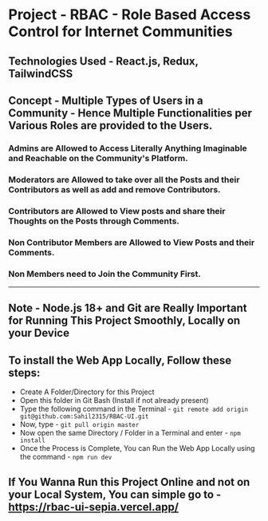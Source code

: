 # Project - RBAC - Role Based Access Control for Internet Communities
## Technologies Used - React.js, Redux, TailwindCSS
## Concept - Multiple Types of Users in a Community - Hence Multiple Functionalities per Various Roles are provided to the Users.
### Admins are Allowed to Access Literally Anything Imaginable and Reachable on the Community's Platform.
### Moderators are Allowed to take over all the Posts and their Contributors as well as add and remove Contributors.
### Contributors are Allowed to View posts and share their Thoughts on the Posts through Comments.
### Non Contributor Members are Allowed to View Posts and their Comments.
### Non Members need to Join the Community First.
_______________________________________________________________________________________________________________________________________

## Note - Node.js 18+ and Git are Really Important for Running This Project Smoothly, Locally on your Device 

## To install the Web App Locally, Follow these steps:
- Create A Folder/Directory for this Project
- Open this folder in Git Bash (Install if not already present)
- Type the following command in the Terminal - `git remote add origin git@github.com:Sahil2315/RBAC-UI.git`
- Now, type - `git pull origin master`
- Now open the same Directory / Folder in a Terminal and enter - `npm install`
- Once the Process is Complete, You can Run the Web App Locally using the command - `npm run dev`

## If You Wanna Run this Project Online and not on your Local System, You can simple go to - https://rbac-ui-sepia.vercel.app/
